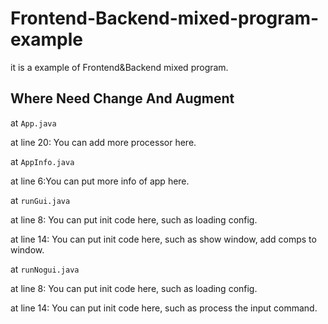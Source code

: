 # Frontend-Backend-mixed-program-example
it is a example of Frontend&amp;Backend mixed program.
## Where Need Change And Augment
at `App.java`

  at line 20: You can add more processor here.

at `AppInfo.java`

  at line 6:You can put more info of app here.

at `runGui.java`

  at line 8: You can put init code here, such as loading config.
  
  at line 14: You can put init code here, such as show window, add comps to window.

at `runNogui.java`

  at line 8: You can put init code here, such as loading config.
  
  at line 14: You can put init code here, such as process the input command.


